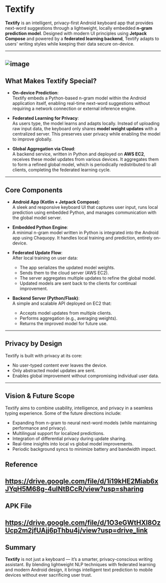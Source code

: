 # Textify 

**Textify** is an intelligent, privacy-first Android keyboard app that provides next-word suggestions through a lightweight, locally embedded **n-gram prediction model**. Designed with modern UI principles using **Jetpack Compose** and powered by a **federated learning backend**, Textify adapts to users' writing styles while keeping their data secure on-device.

---
![image](https://github.com/user-attachments/assets/ad3c6d3e-ba3f-4d55-80ba-b53afe6d61c3)
---
## What Makes Textify Special?

- **On-device Prediction**:  
  Textify embeds a Python-based n-gram model within the Android application itself, enabling real-time next-word suggestions without requiring a network connection or external inference engine.

- **Federated Learning for Privacy**:  
  As users type, the model learns and adapts locally. Instead of uploading raw input data, the keyboard only shares **model weight updates** with a centralized server. This preserves user privacy while enabling the model to improve globally.

- **Global Aggregation via Cloud**:  
  A backend service, written in Python and deployed on **AWS EC2**, receives these model updates from various devices. It aggregates them to form a refined global model, which is periodically redistributed to all clients, completing the federated learning cycle.

---

## Core Components

- **Android App (Kotlin + Jetpack Compose)**:  
  A sleek and responsive keyboard UI that captures user input, runs local prediction using embedded Python, and manages communication with the global model server.

- **Embedded Python Engine**:  
  A minimal n-gram model written in Python is integrated into the Android app using  Chaquopy. It handles local training and prediction, entirely on-device.

- **Federated Update Flow**:  
  After local training on user data:
  - The app serializes the updated model weights.
  - Sends them to the cloud server (AWS EC2).
  - The server aggregates multiple updates to refine the global model.
  - Updated models are sent back to the clients for continual improvement.

- **Backend Server (Python/Flask)**:  
  A simple and scalable API deployed on EC2 that:
  - Accepts model updates from multiple clients.
  - Performs aggregation (e.g., averaging weights).
  - Returns the improved model for future use.

---

##  Privacy by Design

Textify is built with privacy at its core:
- No user-typed content ever leaves the device.
- Only abstracted model updates are sent.
- Enables global improvement without compromising individual user data.

---

## Vision & Future Scope

Textify aims to combine usability, intelligence, and privacy in a seamless typing experience. Some of the future directions include:

- Expanding from n-gram to neural next-word models (while maintaining performance and privacy).
- Multilingual support for localized predictions.
- Integration of differential privacy during update sharing.
- Real-time insights into local vs global model improvements.
- Periodic background syncs to minimize battery and bandwidth impact.

## Reference

https://drive.google.com/file/d/1i19kHE2Miab6xJYqH5M68g-4uINtBCcR/view?usp=sharing
---

## APK File

https://drive.google.com/file/d/1O3eGWtHXl8OzUcp2m2jfUAjj6pThbu4j/view?usp=drive_link
---

## Summary

**Textify** is not just a keyboard — it’s a smarter, privacy-conscious writing assistant. By blending lightweight NLP techniques with federated learning and modern Android design, it brings intelligent text prediction to mobile devices without ever sacrificing user trust.

